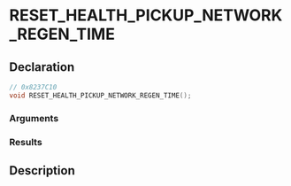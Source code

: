 # RESET_HEALTH_PICKUP_NETWORK_REGEN_TIME

## Declaration
```cpp
// 0x8237C10
void RESET_HEALTH_PICKUP_NETWORK_REGEN_TIME();
```

### Arguments

### Results

## Description
